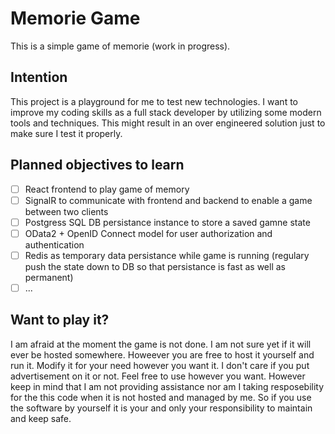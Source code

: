 # Memorie Game
This is a simple game of memorie (work in progress). 

## Intention 
This project is a playground for me to test new technologies. I want to improve my coding skills as a full stack developer by utilizing some modern tools and techniques. This might result in an over engineered solution just to make sure I test it properly.

## Planned objectives to learn 

- [ ] React frontend to play game of memory
- [ ] SignalR to communicate with frontend and backend to enable a game between two clients
- [ ] Postgress SQL DB persistance instance to store a saved gamne state
- [ ] OData2 + OpenID Connect model for user authorization and authentication
- [ ] Redis as temporary data persistance while game is running (regulary push the state down to DB so that persistance is fast as well as permanent)
- [ ] ...

## Want to play it?
I am afraid at the moment the game is not done. I am not sure yet if it will ever be hosted somewhere. Howeever you are free to host it yourself and run it. Modify it for your need however you want it. I don't care if you put advertisement on it or not. Feel free to use however you want. However keep in mind that I am not providing assistance nor am I taking resposebility for the this code when it is not hosted and managed by me. So if you use the software by yourself it is your and only your responsibility to maintain and keep safe.  